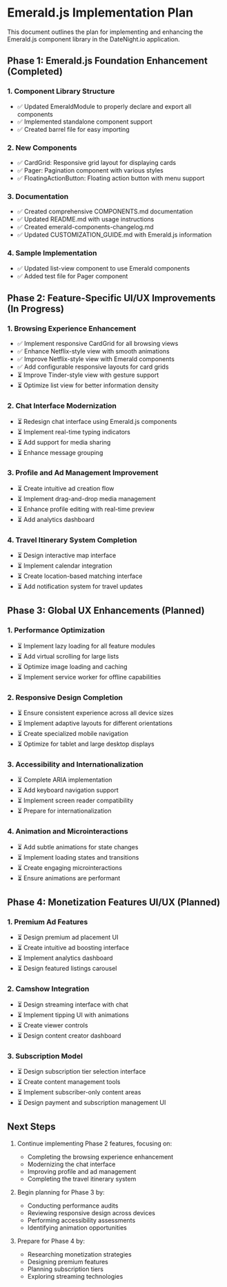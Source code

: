 # Emerald.js Implementation Plan

This document outlines the plan for implementing and enhancing the Emerald.js component library in the DateNight.io application.

## Phase 1: Emerald.js Foundation Enhancement (Completed)

### 1. Component Library Structure
- ✅ Updated EmeraldModule to properly declare and export all components
- ✅ Implemented standalone component support
- ✅ Created barrel file for easy importing

### 2. New Components
- ✅ CardGrid: Responsive grid layout for displaying cards
- ✅ Pager: Pagination component with various styles
- ✅ FloatingActionButton: Floating action button with menu support

### 3. Documentation
- ✅ Created comprehensive COMPONENTS.md documentation
- ✅ Updated README.md with usage instructions
- ✅ Created emerald-components-changelog.md
- ✅ Updated CUSTOMIZATION_GUIDE.md with Emerald.js information

### 4. Sample Implementation
- ✅ Updated list-view component to use Emerald components
- ✅ Added test file for Pager component

## Phase 2: Feature-Specific UI/UX Improvements (In Progress)

### 1. Browsing Experience Enhancement
- ✅ Implement responsive CardGrid for all browsing views
- ✅ Enhance Netflix-style view with smooth animations
- ✅ Improve Netflix-style view with Emerald components
- ✅ Add configurable responsive layouts for card grids
- ⏳ Improve Tinder-style view with gesture support
- ⏳ Optimize list view for better information density

### 2. Chat Interface Modernization
- ⏳ Redesign chat interface using Emerald.js components
- ⏳ Implement real-time typing indicators
- ⏳ Add support for media sharing
- ⏳ Enhance message grouping

### 3. Profile and Ad Management Improvement
- ⏳ Create intuitive ad creation flow
- ⏳ Implement drag-and-drop media management
- ⏳ Enhance profile editing with real-time preview
- ⏳ Add analytics dashboard

### 4. Travel Itinerary System Completion
- ⏳ Design interactive map interface
- ⏳ Implement calendar integration
- ⏳ Create location-based matching interface
- ⏳ Add notification system for travel updates

## Phase 3: Global UX Enhancements (Planned)

### 1. Performance Optimization
- ⏳ Implement lazy loading for all feature modules
- ⏳ Add virtual scrolling for large lists
- ⏳ Optimize image loading and caching
- ⏳ Implement service worker for offline capabilities

### 2. Responsive Design Completion
- ⏳ Ensure consistent experience across all device sizes
- ⏳ Implement adaptive layouts for different orientations
- ⏳ Create specialized mobile navigation
- ⏳ Optimize for tablet and large desktop displays

### 3. Accessibility and Internationalization
- ⏳ Complete ARIA implementation
- ⏳ Add keyboard navigation support
- ⏳ Implement screen reader compatibility
- ⏳ Prepare for internationalization

### 4. Animation and Microinteractions
- ⏳ Add subtle animations for state changes
- ⏳ Implement loading states and transitions
- ⏳ Create engaging microinteractions
- ⏳ Ensure animations are performant

## Phase 4: Monetization Features UI/UX (Planned)

### 1. Premium Ad Features
- ⏳ Design premium ad placement UI
- ⏳ Create intuitive ad boosting interface
- ⏳ Implement analytics dashboard
- ⏳ Design featured listings carousel

### 2. Camshow Integration
- ⏳ Design streaming interface with chat
- ⏳ Implement tipping UI with animations
- ⏳ Create viewer controls
- ⏳ Design content creator dashboard

### 3. Subscription Model
- ⏳ Design subscription tier selection interface
- ⏳ Create content management tools
- ⏳ Implement subscriber-only content areas
- ⏳ Design payment and subscription management UI

## Next Steps

1. Continue implementing Phase 2 features, focusing on:
   - Completing the browsing experience enhancement
   - Modernizing the chat interface
   - Improving profile and ad management
   - Completing the travel itinerary system

2. Begin planning for Phase 3 by:
   - Conducting performance audits
   - Reviewing responsive design across devices
   - Performing accessibility assessments
   - Identifying animation opportunities

3. Prepare for Phase 4 by:
   - Researching monetization strategies
   - Designing premium features
   - Planning subscription tiers
   - Exploring streaming technologies